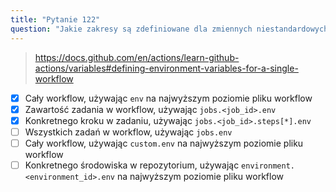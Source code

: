 ```yaml
---
title: "Pytanie 122"
question: "Jakie zakresy są zdefiniowane dla zmiennych niestandardowych w workflow? (wybierz trzy)"
---
```



> https://docs.github.com/en/actions/learn-github-actions/variables#defining-environment-variables-for-a-single-workflow
- [x] Cały workflow, używając `env` na najwyższym poziomie pliku workflow
- [x] Zawartość zadania w workflow, używając `jobs.<job_id>.env`
- [x] Konkretnego kroku w zadaniu, używając `jobs.<job_id>.steps[*].env`
- [ ] Wszystkich zadań w workflow, używając `jobs.env`
- [ ] Cały workflow, używając `custom.env` na najwyższym poziomie pliku workflow
- [ ] Konkretnego środowiska w repozytorium, używając `environment.<environment_id>.env` na najwyższym poziomie pliku workflow
